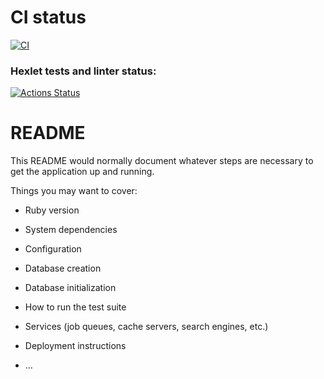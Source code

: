 
# CI status
[![CI](https://github.com/amd-9/rails-project-65/actions/workflows/ci.yml/badge.svg)](https://github.com/amd-9/rails-project-65/actions/workflows/ci.yml)

### Hexlet tests and linter status:
[![Actions Status](https://github.com/amd-9/rails-project-65/actions/workflows/hexlet-check.yml/badge.svg)](https://github.com/amd-9/rails-project-65/actions)

# README

This README would normally document whatever steps are necessary to get the
application up and running.

Things you may want to cover:

* Ruby version

* System dependencies

* Configuration

* Database creation

* Database initialization

* How to run the test suite

* Services (job queues, cache servers, search engines, etc.)

* Deployment instructions

* ...
